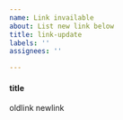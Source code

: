 ```yaml
---
name: Link invailable
about: List new link below
title: link-update
labels: ''
assignees: ''

---
```


#### title
oldlink
newlink
